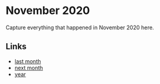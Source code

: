 # November 2020

Capture everything that happened in November 2020 here.

## Links
- [last month](calendar/months/2020-10.md)
- [next month](calendar/months/2020-12.md)
- [year](calendar/years/2020.md)